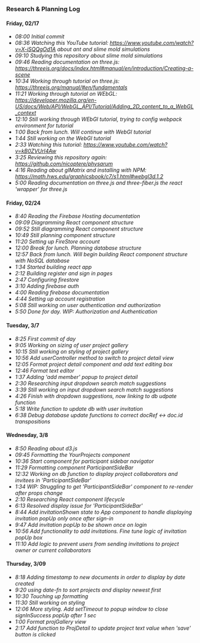 

### Research & Planning Log

#### Friday, 02/17

* _08:00 Initial commit_
* _08:36 Watching this YouTube tutorial: https://www.youtube.com/watch?v=X-iSQQgOd1A about ant and slime mold simulations_
* _09:10 Studying this repository about slime mold simulations_
* _09:46 Reading documentation on three.js: https://threejs.org/docs/index.html#manual/en/introduction/Creating-a-scene_
* _10:34 Working through tutorial on three.js: https://threejs.org/manual/#en/fundamentals_
* _11:21 Working through tutorial on WEbGL: https://developer.mozilla.org/en-US/docs/Web/API/WebGL_API/Tutorial/Adding_2D_content_to_a_WebGL_context_
* _12:10 Still working through WEbGl tutorial, trying to config webpack environment for tutorial_
* _1:00 Back from lunch. Will continue with WebGl tutorial_
* _1:44 Still working on the WebGl tutorial_
* _2:33 Watching this tutorial: https://www.youtube.com/watch?v=kB0ZVUrI4Aw_
* _3:25 Reviewing this repository again: https://github.com/nicoptere/physarum_
* _4:16 Reading about glMatrix and installing with NPM: https://math.hws.edu/graphicsbook/c7/s1.html#webgl3d.1.2_
* _5:00 Reading documentation on three.js and three-fiber.js the react 'wrapper' for three.js_

#### Friday, 02/24

* _8:40 Reading the Firebase Hosting documentation_
* _09:09 Diagramming React component structure_ 
* _09:52 Still diagramming React component structure_
* _10:49 Still planning component structure_ 
* _11:20 Setting up FireStore account_ 
* _12:00 Break for lunch. Planning database structure_
* _12:57 Back from lunch. Will begin building React component structure with NoSQL database_
* _1:34 Started building react app_
* _2:12 Building register and sign in pages_
* _2:47 Configuring firestore_
* _3:10 Adding firebase auth_
* _4:00 Reading firebase documentation_
* _4:44 Setting up account registration_
* _5:08 Still working on user authentication and authorization_
* _5:50 Done for day. WIP: Authorization and Authentication_

#### Tuesday, 3/7

* _8:25 First commit of day_
* _9:05 Working on sizing of user project gallery_
* _10:15 Still working on styling of project gallery_
* _10:56 Add userController method to switch to project detail view_
* _12:05 Format project detail component and add text editing box_
* _12:46 Format text editor_
* _1:37 Adding 'add member' popup to project detail_
* _2:30 Researching input dropdown search match suggestions_
* _3:39 Still working on input dropdown search match suggestions_
* _4:26 Finish with dropdown suggestions, now linking to db udpate function_
* _5:18 Write function to update db with user invitation_
* _6:38 Debug database update functions to correct docRef <-> doc.id transpositions_

#### Wednesday, 3/8

* _8:50 Reading about d3.js_
* _09:45 Formatting the YourProjects component_
* _10:36 Start component for participant sidebar navigator_
* _11:29 Formatting component ParticipantSideBar_
* _12:32 Working on db function to display project collaborators and invitees in 'ParticipantSideBar'_
* _1:34 WIP: Struggling to get 'ParticipantSideBar' component to re-render after props change_
* _2:10 Researching React component lifecycle_
* _6:13 Resolved display issue for 'ParticipantSideBar'_
* _8:44 Add invitationShown state to App component to handle displaying invitation popUp only once after sign-in_
* _9:47 Add invitation popUp to be shown once on login_
* _10:56 Add functionality to add invitations. Fine tune logic of invitation popUp box_
* _11:10 Add logic to prevent users from sending invitations to project owner or current collaborators_

#### Thursday, 3/09

* _8:18 Adding timestamp to new documents in order to display by date created_
* _9:20 using date-fn to sort projects and display newest first_
* _10:30 Touching up formatting_
* _11:30 Still working on styling_
* _12:06 More styling. Add setTimeout to popup window to close signInSuccess popUp after 1 sec_
* _1:00 Format projGallery view_
* _2:17 Add function to ProjDetail to update project text value when 'save' button is clicked_